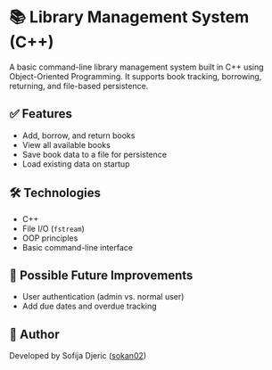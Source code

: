# 📚 Library Management System (C++)

A basic command-line library management system built in C++ using Object-Oriented Programming. It supports book tracking, borrowing, returning, and file-based persistence.

## ✅ Features

- Add, borrow, and return books
- View all available books
- Save book data to a file for persistence
- Load existing data on startup

## 🛠 Technologies

- C++
- File I/O (`fstream`)
- OOP principles
- Basic command-line interface

## 🔮 Possible Future Improvements

- User authentication (admin vs. normal user)
- Add due dates and overdue tracking

## 📌 Author

Developed by Sofija Djeric ([sokan02](https://github.com/sokan02))  
